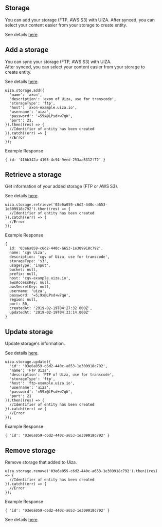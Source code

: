 ## Storage
You can add your storage (FTP, AWS S3) with UIZA.
After synced, you can select your content easier from your storage to create entity.

See details [here](https://docs.uiza.io/#storage).

## Add a storage
You can sync your storage (FTP, AWS S3) with UIZA.\
After synced, you can select your content easier from your storage to create entity.

See details [here](https://docs.uiza.io/#add-a-storage).

```node
uiza.storage.add({
  'name': 'axon',
  'description': 'axon of Uiza, use for transcode',
  'storageType': 'ftp',
  'host': 'axon-example.uiza.io',
  'username': 'uiza',
  'password': '=59x@LPsd+w7qW',
  'port': 21,
}).then((res) => {
  //Identifier of entity has been created
}).catch((err) => {
  //Error
});
```

Example Response

```node
{ id: '416b342a-4165-4c94-9eed-253aa5312f72' }
```
## Retrieve a storage
Get information of your added storage (FTP or AWS S3).

See details [here](https://docs.uiza.io/#retrieve-a-storage).

```node
uiza.storage.retrieve('03e6a059-c6d2-440c-a653-1e309918c792').then((res) => {
  //Identifier of entity has been created
}).catch((err) => {
  //Error
});
```

Example Response

```node
{ 
  id: '03e6a059-c6d2-440c-a653-1e309918c792',
  name: 'cgv Uiza',
  description: 'cgv of Uiza, use for transcode',
  storageType: 's3',
  usageType: 'input',
  bucket: null,
  prefix: null,
  host: 'cgv-example.uiza.io',
  awsAccessKey: null,
  awsSecretKey: null,
  username: 'uiza',
  password: '=5;9x@LPsd+w7qW',
  region: null,
  port: 80,
  createdAt: '2019-02-19T04:27:32.000Z',
  updatedAt: '2019-02-19T04:33:14.000Z' 
}
```
## Update storage
Update storage's information.

See details [here](https://docs.uiza.io/#update-storage).

```node
uiza.storage.update({
  'id': '03e6a059-c6d2-440c-a653-1e309918c792',
  'name': 'FTP Uiza',
  'description': 'FTP of Uiza, use for transcode',
  'storageType': 'ftp',
  'host': 'ftp-example.uiza.io',
  'username': 'uiza',
  'password': '=59x@LPsd+w7qW',
  'port': 21
}).then((res) => {
  //Identifier of entity has been created
}).catch((err) => {
  //Error
});
```

Example Response

```node
{ 'id': '03e6a059-c6d2-440c-a653-1e309918c792' }
```

## Remove storage
Remove storage that added to Uiza.

```node
uiza.storage.remove('03e6a059-c6d2-440c-a653-1e309918c792').then((res) => {
  //Identifier of entity has been created
}).catch((err) => {
  //Error
});
```

Example Response

```node
{ 'id': '03e6a059-c6d2-440c-a653-1e309918c792' }
```

See details [here](https://docs.uiza.io/#remove-storage).

